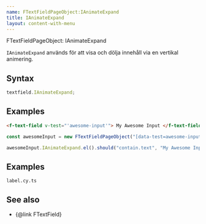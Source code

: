 ```yaml
---
name: FTextFieldPageObject:IAnimateExpand
title: IAnimateExpand
layout: content-with-menu
---
```


FTextFieldPageObject: IAnimateExpand

`IAnimateExpand` används för att visa och dölja innehåll via en vertikal animering.

## Syntax

```ts
textfield.IAnimateExpand;
```

## Examples

```html static
<f-text-field v-test="'awesome-input'"> My Awesome Input </f-text-field>
```

```ts
const awesomeInput = new FTextFieldPageObject("[data-test=awesome-input]");

awesomeInput.IAnimateExpand.el().should("contain.text", "My Awesome Input");
```

## Examples

```import
label.cy.ts
```

## See also

-   {@link FTextField}
